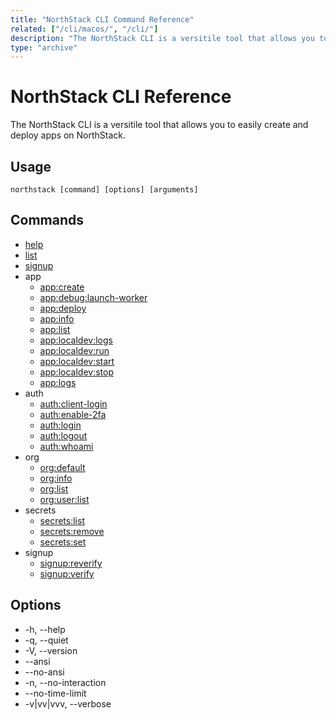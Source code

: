 ```yaml
---
title: "NorthStack CLI Command Reference"
related: ["/cli/macos/", "/cli/"]
description: "The NorthStack CLI is a versitile tool that allows you to easily create and deploy apps on NorthStack."
type: "archive"
---
```


# NorthStack CLI Reference

The NorthStack CLI is a versitile tool that allows you to easily create and deploy apps on NorthStack.

## Usage

`northstack [command] [options] [arguments]`

## Commands

* [help](/cli/reference/help/)
* [list](/cli/reference/list/)
* [signup](/cli/reference/signup/)
* app
  * [app:create](/cli/reference/app/create/)
  * [app:debug:launch-worker](/cli/reference/app/debug/launch-worker/)
  * [app:deploy](/cli/reference/app/deploy/)
  * [app:info](/cli/reference/app/info/)
  * [app:list](/cli/reference/app/list/)
  * [app:localdev:logs](/cli/reference/app/localdev/logs/)
  * [app:localdev:run](/cli/reference/app/localdev/run/)
  * [app:localdev:start](/cli/reference/app/localdev/start/)
  * [app:localdev:stop](/cli/reference/app/localdev/stop/)
  * [app:logs](/cli/reference/app/logs/)
* auth
  * [auth:client-login](/cli/reference/auth/client-login/)
  * [auth:enable-2fa](/cli/reference/auth/enable-2fa/)
  * [auth:login](/cli/reference/auth/login/)
  * [auth:logout](/cli/reference/auth/logout/)
  * [auth:whoami](/cli/reference/auth/whoami/)
* org
  * [org:default](/cli/reference/org/default/)
  * [org:info](/cli/reference/org/info/)
  * [org:list](/cli/reference/org/list/)
  * [org:user:list](/cli/reference/org/user/list/)
* secrets
  * [secrets:list](/cli/reference/secrets/list/)
  * [secrets:remove](/cli/reference/secrets/remove/)
  * [secrets:set](/cli/reference/secrets/set/)
* signup
  * [signup:reverify](/cli/reference/signup/reverify/)
  * [signup:verify](/cli/reference/signup/verify/)

## Options

* -h, --help
* -q, --quiet
* -V, --version
* --ansi
* --no-ansi
* -n, --no-interaction
* --no-time-limit
* -v|vv|vvv, --verbose